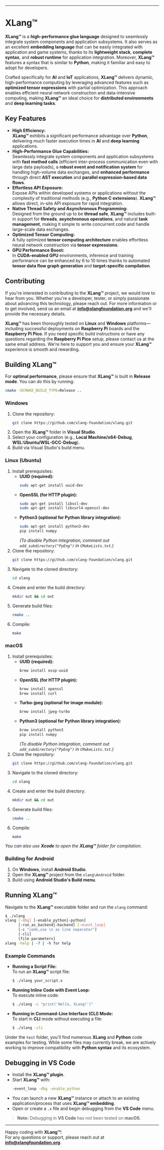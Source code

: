 
---

# **XLang™**

**XLang™** is a **high-performance glue language** designed to seamlessly integrate system components and application subsystems. It also serves as an excellent **embedding language** that can be easily integrated with application and game systems, thanks to its **lightweight stack**, **complete syntax**, and **robust runtime** for application integration. Moreover, **XLang™** features a syntax that is similar to **Python**, making it familiar and easy to adopt for developers.

Crafted specifically for **AI** and **IoT** applications, **XLang™** delivers dynamic, high-performance computing by leveraging advanced features such as **optimized tensor expressions** with partial optimization. This approach enables efficient neural network construction and data-intensive computing, making **XLang™** an ideal choice for **distributed environments** and **deep learning tasks**.

## **Key Features**

- **High Efficiency:**  
  **XLang™** exhibits a significant performance advantage over **Python**, delivering much faster execution times in **AI** and **deep learning** applications.
- **High-Performance Glue Capabilities:**  
  Seamlessly integrate system components and application subsystems with **fast method calls** (efficient inter-process communication even with large data payloads), a **robust event and notification system** for handling high-volume data exchanges, and **enhanced performance** through direct **AST execution** and **parallel expression-based data flows**.
- **Effortless API Exposure:**  
  Expose APIs within developed systems or applications without the complexity of traditional methods (e.g., **Python C extensions**). **XLang™** allows direct, in-site API exposure for rapid integration.
- **Native Thread Safety and Asynchronous Programming:**  
  Designed from the ground up to be **thread safe**, **XLang™** includes built-in support for **threads**, **asynchronous operations**, and natural **task management**, making it simple to write concurrent code and handle large-scale data exchanges.
- **Optimized Tensor Computing:**  
  A fully optimized **tensor computing architecture** enables effortless neural network construction via **tensor expressions**.
- **GPU Performance Boost:**  
  In **CUDA-enabled GPU** environments, inference and training performance can be enhanced by 6 to 10 times thanks to automated **tensor data flow graph generation** and **target-specific compilation**.

## **Contributing**

If you're interested in contributing to the **XLang™** project, we would love to hear from you. Whether you're a developer, tester, or simply passionate about advancing this technology, please reach out. For more information or to get involved, send us an email at [**info@xlangfoundation.org**](mailto:info@xlangfoundation.org) and we'll provide the necessary details.

**XLang™** has been thoroughly tested on **Linux** and **Windows** platforms—including successful deployments on **Raspberry Pi** boards and the **Raspberry Pi Pico**. If you need specific build instructions or have any questions regarding the **Raspberry Pi Pico** setup, please contact us at the same email address. We're here to support you and ensure your **XLang™** experience is smooth and rewarding.

## **Building XLang™**

For **optimal performance**, please ensure that **XLang™** is built in **Release mode**. You can do this by running:

```bash
cmake -DCMAKE_BUILD_TYPE=Release ..
```

### **Windows**

1. Clone the repository:
    ```bash
    git clone https://github.com/xlang-foundation/xlang.git
    ```
2. Open the **XLang™** folder in **Visual Studio**.
3. Select your configuration (e.g., **Local Machine/x64-Debug**, **WSL:Ubuntu/WSL-GCC-Debug**).
4. Build via Visual Studio's build menu.

### **Linux (Ubuntu)**

1. Install prerequisites:
    - **UUID (required):**
      ```bash
      sudo apt-get install uuid-dev
      ```
    - **OpenSSL (for HTTP plugin):**
      ```bash
      sudo apt-get install libssl-dev
      sudo apt-get install libcurl4-openssl-dev
      ```
    - **Python3 (optional for Python library integration):**
      ```bash
      sudo apt-get install python3-dev
      pip install numpy
      ```
      *(To disable Python integration, comment out `add_subdirectory("PyEng")` in `CMakeLists.txt`.)*
2. Clone the repository:
    ```bash
    git clone https://github.com/xlang-foundation/xlang.git
    ```
3. Navigate to the cloned directory:
    ```bash
    cd xlang
    ```
4. Create and enter the build directory:
    ```bash
    mkdir out && cd out
    ```
5. Generate build files:
    ```bash
    cmake ..
    ```
6. Compile:
    ```bash
    make
    ```

### **macOS**

1. Install prerequisites:
    - **UUID (required):**
      ```bash
      brew install ossp-uuid
      ```
    - **OpenSSL (for HTTP plugin):**
      ```bash
      brew install openssl
      brew install curl
      ```
    - **Turbo-jpeg (optional for image module):**
      ```bash
      brew install jpeg-turbo
      ```
    - **Python3 (optional for Python library integration):**
      ```bash
      brew install python3
      pip install numpy
      ```
      *(To disable Python integration, comment out `add_subdirectory("PyEng")` in `CMakeLists.txt`.)*
2. Clone the repository:
    ```bash
    git clone https://github.com/xlang-foundation/xlang.git
    ```
3. Navigate to the cloned directory:
    ```bash
    cd xlang
    ```
4. Create and enter the build directory:
    ```bash
    mkdir out && cd out
    ```
5. Generate build files:
    ```bash
    cmake ..
    ```
6. Compile:
    ```bash
    make
    ```

*You can also use **Xcode** to open the **XLang™** folder for compilation.*

### **Building for Android**

1. On **Windows**, install **Android Studio**.
2. Open the **XLang™** project from the `xlang\Android` folder.
3. Build using **Android Studio's Build menu**.

## **Running XLang™**

Navigate to the **XLang™** executable folder and run the `xlang` command:

```bash
$ ./xlang
xlang [-dbg] [-enable_python|-python]
      [-run_as_backend|-backend] [-event_loop]
      [-c "code,use \n as line separator"]
      [-cli]
      [file parameters]
xlang -help | -? | -h for help
```

### **Example Commands**

- **Running a Script File:**  
  To run an **XLang™** script file:
  ```bash
  $ ./xlang your_script.x
  ```

- **Running Inline Code with Event Loop:**  
  To execute inline code:
  ```bash
  $ ./xlang -c "print('Hello, XLang!')"
  ```

- **Running in Command-Line Interface (CLI) Mode:**  
  To start in **CLI** mode without executing a file:
  ```bash
  $ ./xlang -cli
  ```

Under the `test` folder, you'll find numerous **XLang** and **Python** code examples for testing. While some files may currently break, we are actively working to improve compatibility with **Python syntax** and its ecosystem.

## **Debugging in VS Code**

- Install the **XLang™ plugin**.
- Start **XLang™** with:
  ```bash
  -event_loop -dbg -enable_python
  ```
- You can launch a new **XLang™** instance or attach to an existing application/process that uses **XLang™ embedding**.
- Open or create a `.x` file and begin debugging from the **VS Code** menu.

> **Note:** Debugging in **VS Code** has not been tested on **macOS**.

---

Happy coding with **XLang™**!  
For any questions or support, please reach out at [**info@xlangfoundation.org**](mailto:info@xlangfoundation.org).
